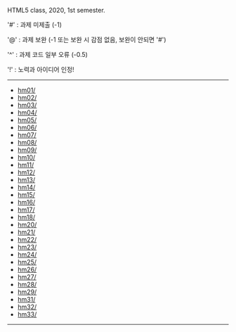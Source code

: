HTML5 class, 2020, 1st semester.

'#' : 과제 미제출 (-1)

'@' : 과제 보완 (-1 또는 보완 시 감점 없음, 보완이 안되면 '#')

'^' : 과제 코드 일부 오류 (-0.5)

'!' : 노력과 아이디어 인정!

***
- [hm01/](https://github.com)
- [hm02/](https://github.com)
- [hm03/](https://github.com)
- [hm04/](https://github.com)
- [hm05/](https://github.com)
- [hm06/](https://github.com)
- [hm07/](https://github.com)
- [hm08/](https://github.com)
- [hm09/](https://github.com)
- [hm10/](https://github.com)
- [hm11/](https://github.com)
- [hm12/](https://github.com)
- [hm13/](https://github.com)
- [hm14/](https://github.com)
- [hm15/](https://github.com)
- [hm16/](https://github.com)
- [hm17/](https://github.com)
- [hm18/](https://github.com)
- [hm20/](https://github.com)
- [hm21/](https://github.com)
- [hm22/](https://github.com)
- [hm23/](https://github.com)
- [hm24/](https://github.com)
- [hm25/](https://github.com)
- [hm26/](https://github.com)
- [hm27/](https://github.com)
- [hm28/](https://github.com)
- [hm29/](https://github.com)
- [hm31/](https://github.com)
- [hm32/](https://github.com)
- [hm33/](https://github.com)
***

